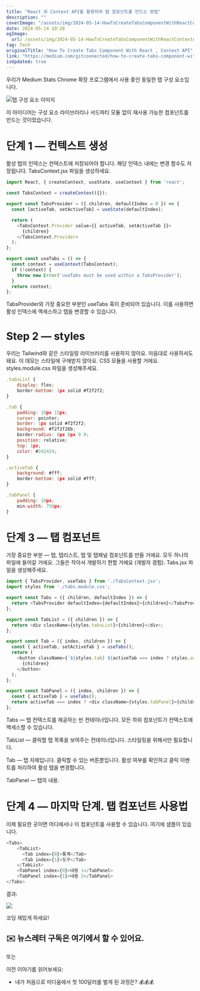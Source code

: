 ```yaml
---
title: "React 와 Context API를 활용하여 탭 컴포넌트를 만드는 방법"
description: ""
coverImage: "/assets/img/2024-05-14-HowToCreateTabsComponentWithReactContextAPI_0.png"
date: 2024-05-14 10:28
ogImage: 
  url: /assets/img/2024-05-14-HowToCreateTabsComponentWithReactContextAPI_0.png
tag: Tech
originalTitle: "How To Create Tabs Component With React , Context API"
link: "https://medium.com/gitconnected/how-to-create-tabs-component-with-react-context-api-67839462aabc"
isUpdated: true
---
```





우리가 Medium Stats Chrome 확장 프로그램에서 사용 중인 동일한 탭 구성 요소입니다.

![탭 구성 요소 이미지](/assets/img/2024-05-14-HowToCreateTabsComponentWithReactContextAPI_0.png)

이 아이디어는 구성 요소 라이브러리나 서드파티 모듈 없이 재사용 가능한 컴포넌트를 만드는 것이었습니다.

# 단계 1 — 컨텍스트 생성



활성 탭의 인덱스는 컨텍스트에 저장되어야 합니다. 해당 인덱스 내에는 변경 함수도 저장됩니다. TabsContext.jsx 파일을 생성하세요.

```js
import React, { createContext, useState, useContext } from 'react';

const TabsContext = createContext({});

export const TabsProvider = ({ children, defaultIndex = 0 }) => {
  const [activeTab, setActiveTab] = useState(defaultIndex);

  return (
    <TabsContext.Provider value={{ activeTab, setActiveTab }}>
      {children}
    </TabsContext.Provider>
  );
};

export const useTabs = () => {
  const context = useContext(TabsContext);
  if (!context) {
    throw new Error('useTabs must be used within a TabsProvider');
  }
  return context;
};
```

TabsProvider와 가장 중요한 부분인 useTabs 훅이 준비되어 있습니다. 이를 사용하면 활성 인덱스에 액세스하고 탭을 변경할 수 있습니다.

# Step 2 — styles



우리는 Tailwind와 같은 스타일링 라이브러리를 사용하지 않아요. 마음대로 사용하셔도 돼요. 이 데모는 스타일에 구애받지 않아요. CSS 모듈을 사용할 거에요. styles.module.css 파일을 생성해주세요.

```js
.tabsList {
    display: flex;
    border-bottom: 1px solid #f2f2f2;
}

.tab {
    padding: 10px 15px;
    cursor: pointer;
    border: 1px solid #f2f2f2;
    background: #f2f2f26b;
    border-radius: 8px 8px 0 0;
    position: relative;
    top: 1px;
    color: #242424;
}

.activeTab {
    background: #fff;
    border-bottom: 1px solid #fff;
}

.tabPanel {
    padding: 10px;
    min-width: 750px;
}
```

# 단계 3 — 탭 컴포넌트

가장 중요한 부분 — 탭, 탭리스트, 탭 및 탭패널 컴포넌트를 만들 거에요. 모두 하나의 파일에 들어갈 거에요. 그들은 작아서 개발하기 편할 거에요 (개발자 경험). Tabs.jsx 파일을 생성해주세요.



```js
import { TabsProvider, useTabs } from './TabsContext.jsx';
import styles from './tabs.module.css';

export const Tabs = ({ children, defaultIndex }) => {
  return <TabsProvider defaultIndex={defaultIndex}>{children}</TabsProvider>;
};

export const TabList = ({ children }) => {
  return <div className={styles.tabsList}>{children}</div>;
};

export const Tab = ({ index, children }) => {
  const { activeTab, setActiveTab } = useTabs();
  return (
    <button className={`${styles.tab} ${activeTab === index ? styles.activeTab : ''}`} onClick={() => setActiveTab(index)}>
      {children}
    </button>
  );
};

export const TabPanel = ({ index, children }) => {
  const { activeTab } = useTabs();
  return activeTab === index ? <div className={styles.tabPanel}>{children}</div> : null;
};
```

Tabs — 탭 컨텍스트를 제공하는 빈 컨테이너입니다. 모든 하위 컴포넌트가 컨텍스트에 액세스할 수 있습니다.

TabList — 클릭할 탭 목록을 보여주는 컨테이너입니다. 스타일링을 위해서만 필요합니다.

Tab — 탭 자체입니다. 클릭할 수 있는 버튼뿐입니다. 활성 여부를 확인하고 클릭 이벤트를 처리하여 활성 탭을 변경합니다.




TabPanel — 탭의 내용.

# 단계 4 — 마지막 단계. 탭 컴포넌트 사용법

이제 필요한 곳이면 어디에서나 이 컴포넌트를 사용할 수 있습니다. 여기에 샘플이 있습니다.

```js
<Tabs>
    <TabList>
      <Tab index={0}>통계</Tab>
      <Tab index={1}>도구</Tab>
    </TabList>
    <TabPanel index={0}>내용 1</TabPanel>
    <TabPanel index={1}>내용 2</TabPanel>
</Tabs>
```



결과:

<img src="/assets/img/2024-05-14-HowToCreateTabsComponentWithReactContextAPI_1.png" />

코딩 재밌게 하세요!

## ✉️ 뉴스레터 구독은 여기에서 할 수 있어요.



또는

이전 이야기를 읽어보세요:

- 내가 처음으로 미디움에서 첫 100달러를 벌게 된 과정은? 💰💰💰
